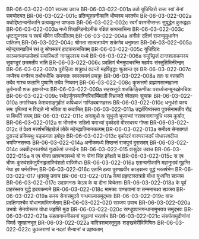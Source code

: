 BR-06-03-022-001	सञ्जय उवाच
BR-06-03-022-001a	ततो युधिष्ठिरो राजा स्वां सेनां समचोदयत्
BR-06-03-022-001c	प्रतिव्यूहन्ननीकानि भीष्मस्य भरतर्षभ
BR-06-03-022-002a	यथोद्दिष्टान्यनीकानि प्रत्यव्यूहन्त पाण्डवाः
BR-06-03-022-002c	स्वर्गं परमभीप्सन्तः सुयुद्धेन कुरूद्वहाः
BR-06-03-022-003a	मध्ये शिखण्डिनोऽनीकं रक्षितं सव्यसाचिना
BR-06-03-022-003c	धृष्टद्युम्नस्य च स्वयं भीमेन परिपालितम्
BR-06-03-022-004a	अनीकं दक्षिणं राजन्युयुधानेन पालितम्
BR-06-03-022-004c	श्रीमता सात्वताग्र्येण शक्रेणेव धनुष्मता
BR-06-03-022-005a	महेन्द्रयानप्रतिमं रथं तु सोपस्करं हाटकरत्नचित्रम्
BR-06-03-022-005c	युधिष्ठिरः काञ्चनभाण्डयोक्त्रं समास्थितो नागकुलस्य मध्ये
BR-06-03-022-006a	समुच्छ्रितं दान्तशलाकमस्य सुपाण्डुरं छत्रमतीव भाति
BR-06-03-022-006c	प्रदक्षिणं चैनमुपाचरन्ति महर्षयः संस्तुतिभिर्नरेन्द्रम्
BR-06-03-022-007a	पुरोहिताः शत्रुवधं वदन्तो महर्षिवृद्धाः श्रुतवन्त एव
BR-06-03-022-007c	जप्यैश्च मन्त्रैश्च तथौषधीभिः समन्ततः स्वस्त्ययनं प्रचक्रुः
BR-06-03-022-008a	ततः स वस्त्राणि तथैव गाश्च फलानि पुष्पाणि तथैव निष्कान्
BR-06-03-022-008c	कुरूत्तमो ब्राह्मणसान्महात्मा कुर्वन्ययौ शक्र इवामरेभ्यः
BR-06-03-022-009a	सहस्रसूर्यः शतकिङ्किणीकः परार्ध्यजाम्बूनदहेमचित्रः
BR-06-03-022-009c	रथोऽर्जुनस्याग्निरिवार्चिमाली विभ्राजते श्वेतहयः सुचक्रः
BR-06-03-022-010a	तमास्थितः केशवसङ्गृहीतं कपिध्वजं गाण्डिवबाणहस्तः
BR-06-03-022-010c	धनुर्धरो यस्य समः पृथिव्यां न विद्यते नो भविता वा कदाचित्
BR-06-03-022-011a	उद्वर्तयिष्यंस्तव पुत्रसेनामतीव रौद्रं स बिभर्ति रूपम्
BR-06-03-022-011c	अनायुधो यः सुभुजो भुजाभ्यां नराश्वनागान्युधि भस्म कुर्यात्
BR-06-03-022-012a	स भीमसेनः सहितो यमाभ्यां वृकोदरो वीररथस्य गोप्ता
BR-06-03-022-012c	तं प्रेक्ष्य मत्तर्षभसिंहखेलं लोके महेन्द्रप्रतिमानकल्पम्
BR-06-03-022-013a	समीक्ष्य सेनाग्रगतं दुरासदं प्रविव्यथुः पङ्कगता इवोष्ट्राः
BR-06-03-022-013c	वृकोदरं वारणराजदर्पं योधास्त्वदीया भयविग्नसत्त्वाः
BR-06-03-022-014a	अनीकमध्ये तिष्ठन्तं राजपुत्रं दुरासदम्
BR-06-03-022-014c	अब्रवीद्भरतश्रेष्ठं गुडाकेशं जनार्दनः
BR-06-03-022-015	वासुदेव उवाच
BR-06-03-022-015a	य एष गोप्ता प्रतपन्बलस्थो यो नः सेनां सिंह इवेक्षते च
BR-06-03-022-015c	स एष भीष्मः कुरुवंशकेतुर्येनाहृतास्त्रिंशतो वाजिमेधाः
BR-06-03-022-016a	एतान्यनीकानि महानुभावं गूहन्ति मेघा इव घर्मरश्मिम्
BR-06-03-022-016c	एतानि हत्वा पुरुषप्रवीर काङ्क्षस्व युद्धं भरतर्षभेण
BR-06-03-022-017	धृतराष्ट्र उवाच
BR-06-03-022-017a	केषां प्रहृष्टास्तत्राग्रे योधा युध्यन्ति सञ्जय
BR-06-03-022-017c	उदग्रमनसः केऽत्र के वा दीना विचेतसः
BR-06-03-022-018a	के पूर्वं प्राहरंस्तत्र युद्धे हृदयकम्पने
BR-06-03-022-018c	मामकाः पाण्डवानां वा तन्ममाचक्ष्व सञ्जय
BR-06-03-022-019a	कस्य सेनासमुदये गन्धमाल्यसमुद्भवः
BR-06-03-022-019c	वाचः प्रदक्षिणाश्चैव योधानामभिगर्जताम्
BR-06-03-022-020	सञ्जय उवाच
BR-06-03-022-020a	उभयोः सेनयोस्तत्र योधा जहृषिरे मुदा
BR-06-03-022-020c	स्रग्धूपपानगन्धानामुभयत्र समुद्भवः
BR-06-03-022-021a	संहतानामनीकानां व्यूढानां भरतर्षभ
BR-06-03-022-021c	संसर्पतामुदीर्णानां विमर्दः सुमहानभूत्
BR-06-03-022-022a	वादित्रशब्दस्तुमुलः शङ्खभेरीविमिश्रितः
BR-06-03-022-022c	कुञ्जराणां च नदतां सैन्यानां च प्रहृष्यताम्
